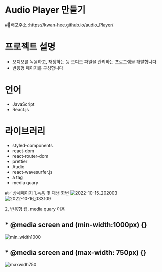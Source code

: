 # Audio Player 만들기

#📌배포주소 :https://kwan-hee.github.io/audio_Player/
# 프로젝트 설명
* 오디오를 녹음하고, 재생하는 등 오디오 파일을 관리하는 프로그램을 개발합니다
* 반응형 페이지를 구성합니다

# 언어
* JavaScript
* React.js

# 라이브러리
* styled-components
* react-dom
* react-router-dom
* prettier
* Audio
* react-wavesurfer.js
* a tag
* media quary

#✅ 상세페이지
1.녹음 및 재생 화변
![2022-10-15_202003](https://user-images.githubusercontent.com/80756638/196054811-59b1fb53-5941-4142-986b-d3e586e250fd.jpg)
![2022-10-16_033109](https://user-images.githubusercontent.com/80756638/196054820-7776dbca-f81f-490e-a0a4-01b72d4e7687.jpg)

2, 반응형 웹, media quary 이용
## *   @media screen and (min-width:1000px) {}
![min_width1000](https://user-images.githubusercontent.com/80756638/196054943-9f99cc34-cf18-4a65-9148-8b038c023458.jpg)
## * @media screen and (max-width: 750px) {}
![maxwidh750](https://user-images.githubusercontent.com/80756638/196054967-db89547a-6e3c-4ba8-b40f-ce62ad1b41b8.jpg)
